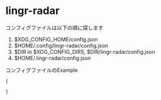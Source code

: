 lingr-radar
===========
コンフィグファイルは以下の順に探します
1. $XDG\_CONFIG\_HOME/config.json
2. $HOME/.config/lingr-radar/config.json
3. $DIR in $XDG\_CONFIG\_DIRS, $DIR/lingr-radar/config.json
4. $HOME/.lingr-radar/config.json

コンフィグファイルのExample
```json
{

}
```

